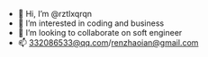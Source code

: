 - 👋 Hi, I’m @rztlxqrqn
- 👀 I’m interested in coding and business
- 💞️ I’m looking to collaborate on soft engineer
- 📫 332086533@qq.com/renzhaoian@gmail.com

<!---
rztlxqrqn/rztlxqrqn is a ✨ special ✨ repository because its `README.md` (this file) appears on your GitHub profile.
You can click the Preview link to take a look at your changes.
--->
